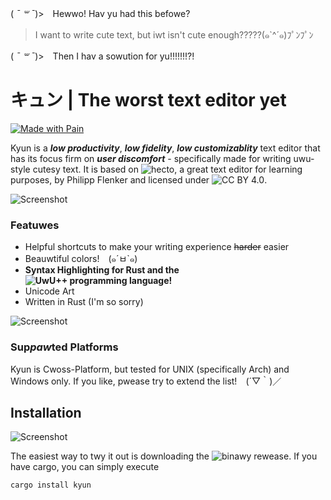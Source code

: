 ( *¯ ꒳ ¯*)>　Hewwo! Hav yu had this befowe?

> I want to write cute text, but iwt isn't cute enough?????(๑`^´๑)ﾌﾟﾝﾌﾟﾝ

( *¯ ꒳ ¯*)>　Then I hav a sowution for yu!!!!!!!?!

# キュン | The worst text editor yet
[![Made with Pain](https://img.shields.io/badge/Made%20with-Pain-red.svg)](https://shields.io/) 

Kyun is a ***low productivity***, ***low fidelity***, ***low customizablity*** text editor that has its focus firm on ***user discomfort*** - specifically made for writing uwu-style cutesy text. It is based on ![hecto](https://github.com/pflenker/hecto-tutorial), a great text editor for learning purposes, by Philipp Flenker and licensed under ![CC BY 4.0](https://creativecommons.org/licenses/by/4.0/).

![Screenshot](https://fi-le.net/images/kyun.gif?raw=true)

### Featuwes

- Helpful shortcuts to make your writing experience ~~harder~~ easier
- Beauwtiful colors!　(๑´ㅂ`๑)
- **Syntax Highlighting for Rust and the ![UwU++ programming language!](https://github.com/Deltaphish/UwUpp)**
- Unicode Art
- Written in Rust (I'm so sorry)

![Screenshot](https://fi-le.net/images/screenshot10.png?raw=true)

### Sup*paw*ted Platforms
Kyun is Cwoss-Platform, but tested for UNIX (specifically Arch) and Windows only. If you like, pwease try to extend the list!　(´▽｀)／

## Installation
![Screenshot](https://fi-le.net/images/screenshot8.png?raw=true)

The easiest way to twy it out is downloading the ![binawy rewease](https://github.com/file-acomplaint/kyun/releases). If you have cargo, you can simply execute

```bash
cargo install kyun
```
